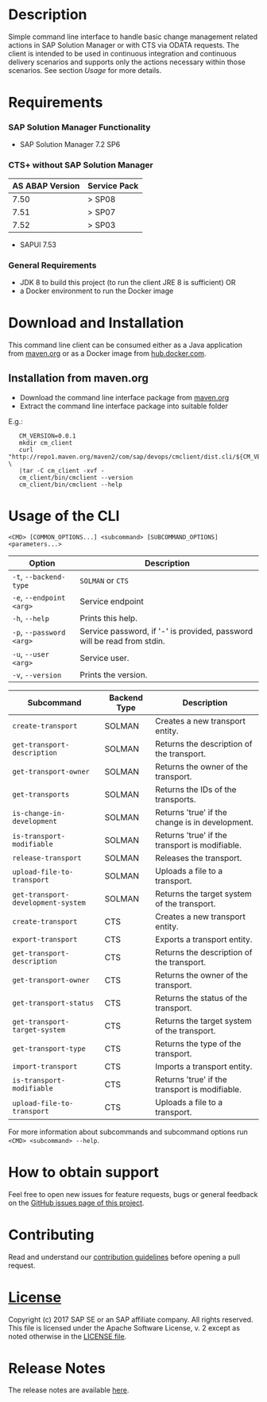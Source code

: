 # Description

Simple command line interface to handle basic change management related actions
in SAP Solution Manager or with CTS via ODATA requests. The client is intended to be used
in continuous integration and continuous delivery scenarios and supports only
the actions necessary within those scenarios. See section _Usage_ for more details.

# Requirements
### SAP Solution Manager Functionality
 - SAP Solution Manager 7.2 SP6
### CTS+ without SAP Solution Manager

| AS ABAP Version       |     Service Pack    |
|-----------------------|---------------------|
| 7.50             |  > SP08             |
| 7.51             |  > SP07             |
| 7.52             |  > SP03             |

 - SAPUI 7.53

### General Requirements
 - JDK 8 to build this project (to run the client JRE 8 is sufficient) OR
 - a Docker environment to run the Docker image

# Download and Installation

This command line client can be consumed either as a Java application from [maven.org](http://repo1.maven.org/maven2/com/sap/devops/cmclient/dist.cli) or as a Docker image from [hub.docker.com](https://hub.docker.com/r/ppiper/cm-client).

## Installation from maven.org

  - Download the command line interface package from [maven.org](http://repo1.maven.org/maven2/com/sap/devops/cmclient/dist.cli)
  - Extract the command line interface package into suitable folder

  E.g.:
  ```
     CM_VERSION=0.0.1
     mkdir cm_client
     curl "http://repo1.maven.org/maven2/com/sap/devops/cmclient/dist.cli/${CM_VERSION}/dist.cli-${CM_VERSION}.tar.gz"  \
     |tar -C cm_client -xvf -
     cm_client/bin/cmclient --version
     cm_client/bin/cmclient --help
  ```

# Usage of the CLI
````
<CMD> [COMMON_OPTIONS...] <subcommand> [SUBCOMMAND_OPTIONS] <parameters...>
````

| Option                   |     Description         |
|--------------------------|-------------------------|
| `-t`, `--backend-type`   | `SOLMAN` or `CTS`       |
| `-e`, `--endpoint <arg>` | Service endpoint        |
| `-h`, `--help`           | Prints this help.       |
| `-p`, `--password <arg>` | Service password, if '-' is provided, password will be read from stdin. |
| `-u`, `--user <arg>`     | Service user.           |
| `-v`, `--version`        | Prints the version.     |


| Subcommand                        | Backend Type |    Description                                  |
|-----------------------------------|--------------|-------------------------------------------------|
| `create-transport`                | SOLMAN       | Creates a new transport entity.                 |
| `get-transport-description`       | SOLMAN       | Returns the description of the transport.       |
| `get-transport-owner`             | SOLMAN       | Returns the owner of the transport.             |
| `get-transports`                  | SOLMAN       | Returns the IDs of the transports.              |
| `is-change-in-development`        | SOLMAN       | Returns 'true' if the change is in development. |
| `is-transport-modifiable`         | SOLMAN       | Returns 'true' if the transport is modifiable.  |
| `release-transport`               | SOLMAN       | Releases the transport.                         |
| `upload-file-to-transport`        | SOLMAN       | Uploads a file to a transport.                  |
| `get-transport-development-system`| SOLMAN       | Returns the target system of the transport.     |
| `create-transport`                | CTS          | Creates a new transport entity.                 |
| `export-transport`                | CTS          | Exports a transport entity.                     |
| `get-transport-description`       | CTS          | Returns the description of the transport.       |
| `get-transport-owner`             | CTS          | Returns the owner of the transport.             |
| `get-transport-status`            | CTS          | Returns the status of the transport.            |
| `get-transport-target-system`     | CTS          | Returns the target system of the transport.     |
| `get-transport-type`              | CTS          | Returns the type of the transport.              |
| `import-transport`                | CTS          | Imports a transport entity.                     |
| `is-transport-modifiable`         | CTS          | Returns 'true' if the transport is modifiable.  |
| `upload-file-to-transport`        | CTS          | Uploads a file to a transport.                  |

For more information about subcommands and subcommand options run `<CMD> <subcommand> --help`.

# How to obtain support

Feel free to open new issues for feature requests, bugs or general feedback on
the [GitHub issues page of this project][cm-cli-issues].

# Contributing

Read and understand our [contribution guidelines][contribution]
before opening a pull request.

# [License][license]

Copyright (c) 2017 SAP SE or an SAP affiliate company. All rights reserved.
This file is licensed under the Apache Software License, v. 2 except as noted
otherwise in the [LICENSE file][license].

[cm-cli-issues]: https://github.com/SAP/devops-cm-client/issues
[license]: ./LICENSE
[contribution]: ./CONTRIBUTING.md

# Release Notes
The release notes are available [here](RELEASES.md).

